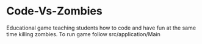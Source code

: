 # Code-Vs-Zombies
Educational game teaching students how to code and have fun at the same time killing zombies. 
To run game follow src/application/Main
